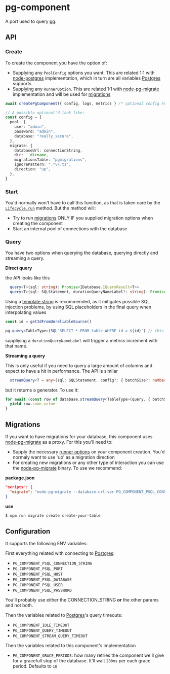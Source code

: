 # pg-component

A port used to query [pg](https://www.postgresql.org/).

## API

### Create

To create the component you have the option of:

- Supplying any `PoolConfig` options you want. This are related 1:1 with [node-postgres](https://node-postgres.com/api/pool) implementation, which in turn are all variables [Postgres](https://www.postgresql.org/) supports
- Supplying any `RunnerOption`. This are related 1:1 with [node-pg-migrate](https://github.com/salsita/node-pg-migrate) implementation and will be used for [migrations](#migrations)

```ts
await createPgComponent({ config, logs, metrics } /* optional config here */)

// A possible optional'd look like:
const config = {
  pool: {
    user: "admin",
    password: "admin",
    database: "really_secure",
  },
  migrate: {
    databaseUrl: connectionString,
    dir: __dirname,
    migrationsTable: "pgmigrations",
    ignorePattern: ".*\\.ts",
    direction: "up",
  },
}
```

### Start

You'd normally won't have to call this function, as that is taken care by the [`Lifecycle.run`](https://github.com/well-known-components/interfaces) method. But the method will:

- Try to run [migrations](#migrations) ONLY IF you supplied migration options when creating the component
- Start an internal pool of connections with the database

### Query

You have two options when querying the database, querying directly and streaming a query.

**Direct query**

the API looks like this

```ts
  query<T>(sql: string): Promise<IDatabase.IQueryResult<T>>
  query<T>(sql: SQLStatement, durationQueryNameLabel?: string): Promise<IDatabase.IQueryResult<T>>
```

Using a [template string](https://github.com/felixfbecker/node-sql-template-strings#readme) is recommended, as it mitigates possible SQL injection problems, by using SQL placeholders in the final query when interpolating values

```ts
const id = getIdFromUnreliableSource()

pg.query<TableType>(SQL`SELECT * FROM table WHERE id = ${id}`) // this results in ['SELECT * FROM table WHERE id = $1', id]
```

suppliying a `durationQueryNameLabel` will trigger a metrics increment with that name.

**Streaming a query**

This is only useful if you need to query a large amount of columns and expect to have a hit in performance. The API is similar

```ts
  streamQuery<T = any>(sql: SQLStatement, config?: { batchSize?: number }): AsyncGenerator<T>
```

but it returns a generator. To use it:

```ts
for await (const row of database.streamQuery<TableType>(query, { batchSize: 10000 })) {
  yield row.some_value
}
```

## Migrations

If you want to have migrations for your database, this component uses [node-pg-migrate](https://github.com/salsita/node-pg-migrate) as a proxy. For this you'll need to:

- Supply the necessary [runner options](#create) on your component creation. You'd normaly want to use 'up' as a migration direction
- For creating new migrations or any other type of interaction you can use the [node-pg-migrate](https://github.com/salsita/node-pg-migrate) binary. To use we recommend:

**package.json**

```json
"scripts": {
  "migrate": "node-pg-migrate --database-url-var PG_COMPONENT_PSQL_CONNECTION_STRING --envPath .env -j ts --tsconfig tsconfig.json"
}
```

**use**

```bash
$ npm run migrate create create-your-table
```

## Configuration

It supports the following ENV variables:

First everything related with connecting to [Postgres](https://www.postgresql.org/):

- `PG_COMPONENT_PSQL_CONNECTION_STRING`
- `PG_COMPONENT_PSQL_PORT`
- `PG_COMPONENT_PSQL_HOST`
- `PG_COMPONENT_PSQL_DATABASE`
- `PG_COMPONENT_PSQL_USER`
- `PG_COMPONENT_PSQL_PASSWORD`

You'll probably use either the CONNECTION_STRING **or** the other params and not both.

Then the variables related to [Postgres](https://www.postgresql.org/)'s query timeouts:

- `PG_COMPONENT_IDLE_TIMEOUT`
- `PG_COMPONENT_QUERY_TIMEOUT`
- `PG_COMPONENT_STREAM_QUERY_TIMEOUT`

Then the variables related to this component's implementation

- `PG_COMPONENT_GRACE_PERIODS`: how many retries the component we'll give for a gracefull stop of the database. It'll wait `200ms` per each grace period. Defaults to `10`
